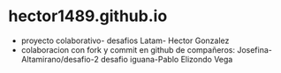 # hector1489.github.io
+ proyecto colaborativo- desafios Latam- Hector Gonzalez
+ colaboracion con fork y commit en github de compañeros:
Josefina-Altamirano/desafio-2
desafio iguana-Pablo Elizondo Vega
